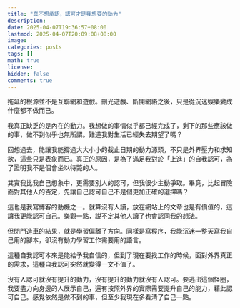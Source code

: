```yaml
---
title: "真不想承認，認可才是我想要的動力"
description: 
date: 2025-04-07T19:36:57+08:00
lastmod: 2025-04-07T20:09:08+08:00
image: 
categories: posts
tags: []
math: true
license: 
hidden: false
comments: true
---
```


拖延的根源並不是互聯網和遊戲。刪光遊戲、斷開網絡之後，只是從沉迷娛樂變成什麼都不做而已。

我真正缺乏的是內在的動力。我想做的事情似乎都已經完成了，剩下的那些應該做的事，做不到似乎也無所謂。難道我對生活已經失去期望了嗎？

回想過去，能讓我能撐過大大小小的截止日期的動力源頭，不只是外界壓力和求知欲，這些只是表象而已。真正的原因，是為了滿足我對於「上進」的自我認可，為了證明我不是個會坐以待斃的人。

其實我比我自己想象中，更需要別人的認可，但我很少主動爭取。畢竟，比起冒險面對其他人的否定，先讓自己認可自己不是個更加正確的選擇嗎？

這也是我寫博客的動機之一。就算沒有人讀，放在網站上的文章也是有價值的，這讓我更能認可自己。樂觀一點，説不定其他人讀了也會認同我的想法。

但閉門造車的結果，就是學習偏離了方向。同樣是寫程序，我能沉迷一整天寫我自己用的腳本，卻沒有動力學習工作需要用的語言。

這種自我認可本來是能給予我自信的，但到了現在要找工作的時候，面對外界真正的需求，這種自我認可突然就變得一文不值了。

沒有人認可就沒有提升的動力，沒有提升的動力就沒有人認可。要逃出這個怪圈，我要盡力向身邊的人展示自己，還有按照外界的實際需要提升自己的能力，藉此認可自己。感覺依然是做不到的事，但至少我現在多看清了自己一點。


